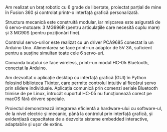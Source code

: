 Am realizat un braț robotic cu 6 grade de libertate, proiectat
parțial de mine în Fusion 360 și controlat printr-o interfață
grafică personalizată. 

Structura mecanică este construită
modular, iar mișcarea este asigurată de 6 servo-motoare: 3
MG996R (pentru articulațiile care necesită cuplu mare) și 3
MG90S (pentru poziționări fine). 

Controlul servo-urilor este
realizat cu un driver PCA9685 conectat la un Arduino Uno.
Alimentarea se face printr-un adaptor de 5V 3A, suficient pentru
a susține simultan toate cele 6 servo-uri. 

Comanda brațului se
face wireless, printr-un modul HC-05 Bluetooth, conectat la
Arduino.

Am dezvoltat o aplicație desktop cu interfață grafică (GUI) în
Python folosind biblioteca Tkinter, care permite controlul
intuitiv al fiecărui servo prin slidere individuale. Aplicația
comunică prin comenzi seriale Bluetooth trimise de pe Linux,
întrucât suportul HC-05 nu funcționează corect pe macOS fără
drivere speciale.


Proiectul demonstrează integrarea eficientă a hardware-ului cu
software-ul, de la nivel electric și mecanic, până la controlul prin
interfață grafică, și evidențiază capacitatea de a dezvolta sisteme
embedded interactive, adaptabile și ușor de extins.

